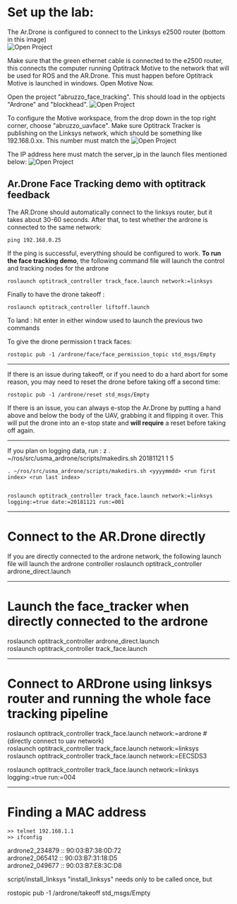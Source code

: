 # Set up the lab:
The Ar.Drone is configured to connect to the Linksys e2500 router (bottom in this image)<br />
![Open Project](https://github.com/westpoint-robotics/usma_ardrone/blob/master/media/routers_1.jpg)

Make sure that the green ethernet cable is connected to the e2500 router, this connects the computer running Optitrack Motive to the network that will be used for ROS and the AR.Drone.  This must happen before Optitrack Motive is launched in windows.  Open Motive Now. <br />

Open the project "abruzzo_face_tracking".  This should load in the opbjects "Ardrone" and "blockhead".
![Open Project](https://github.com/westpoint-robotics/usma_ardrone/blob/master/media/open_project.jpg)

To configure the Motive workspace, from the drop down in the top right corner, choose "abruzzo_uavface".  Make sure Optitrack Tracker is publishing on the Linksys network, which should be something like 192.168.0.xx.  This number must match the 
![Open Project](https://github.com/westpoint-robotics/usma_ardrone/blob/master/media/optitrack_IP.jpg)  

The IP address here must match the server_ip in the launch files mentioned below:
![Open Project](https://github.com/westpoint-robotics/usma_ardrone/blob/master/media/ip_addresses.png)  

## Ar.Drone Face Tracking demo with optitrack feedback

<!-- Set AR.Drone to connect to router, using a laptop or PC, connect to the ssid "ardrone2_<######>", in terminal type 

	roscd wpa_support 
	. script/connect_linksys

"connect_linksys" must be called each time the drone is powered down, such as when changing the battery. Now connect the laptop to the linksys router network ARDRONE250024ghz and test whether the ardrone is connected to the same network:

	ping 192.168.0.25

if the ping returns a response time, then the ardrone is connected to the same network on the correct ip address



Assuming the optitrack software and cameras are booted and running, to launch the demo, first launch the vrpn service. This will stream the optitrack pose data as a ros message. (note this assumes the Ethernet cable for the optitrack pc has been switched from EECSDS3 to the linksys router, it has not been tested on EECSDS3)

	roslaunch optitrack_controller vrpn.launch

'rostopic list' should populate with the rigid bodies in the optitrack field of view. If you do not see rigid bodies on the 'rostopic list' output, check to make sure that the optitrack software is registering the rigid bodies in its software.  sometimes the too many reflective markers are out of view of the optitrack cameras. Try moving the drone around until it is seen by the cameras. 'ctrl-c' to close the vrpn server. -->

The AR.Drone should automatically connect to the linksys router, but it takes about 30-60 seconds.  After that, to test whether the ardrone is connected to the same network:

	ping 192.168.0.25

If the ping is successful, everything should be configured to work. **To run the face tracking demo**, the following command file will launch the control and tracking nodes for the ardrone

	roslaunch optitrack_controller track_face.launch network:=linksys

Finally to have the drone takeoff :

	roslaunch optitrack_controller liftoff.launch

To land : hit enter in either window used to launch the previous two commands

To give the drone permission t track faces:

	rostopic pub -1 /ardrone/face/face_permission_topic std_msgs/Empty


---

If there is an issue during takeoff, or if you need to do a hard abort for some reason, you may need to reset the drone before taking off a second time:
	
	rostopic pub -1 /ardrone/reset std_msgs/Empty

If there is an issue, you can always e-stop the Ar.Drone by putting a hand above and below the body of the UAV, grabbing it and flipping it over.  This will put the drone into an e-stop state and **will require** a reset before taking off again.


---
If you plan on logging data, run :
z
	. ~/ros/src/usma_ardrone/scripts/makedirs.sh 20181121 1 5

	. ~/ros/src/usma_ardrone/scripts/makedirs.sh <yyyymmdd> <run first index> <run last index>


	roslaunch optitrack_controller track_face.launch network:=linksys logging:=true date:=20181121 run:=001

---
Connect to the AR.Drone directly
=======
If you are directly connected to the ardrone network, the following launch file will launch the ardrone controller
	roslaunch optitrack_controller ardrone_direct.launch


---
Launch the face_tracker when directly connected to the ardrone
=======
roslaunch optitrack_controller ardrone_direct.launch <br />
roslaunch optitrack_controller track_face.launch <br />


---
Connect to ARDrone using linksys router and running the whole face tracking pipeline
=======
roslaunch optitrack_controller track_face.launch network:=ardrone #(directly connect to uav network) <br />
roslaunch optitrack_controller track_face.launch network:=linksys <br />
roslaunch optitrack_controller track_face.launch network:=EECSDS3 <br />

roslaunch optitrack_controller track_face.launch network:=linksys logging:=true run:=004<br />







---
Finding a MAC address
=======
	>> telnet 192.168.1.1
	>> ifconfig

ardrone2_234879  ::  90:03:B7:38:0D:72 <br />
ardrone2_065412  ::  90:03:B7:31:18:D5 <br />
ardrone2_049677  ::  90:03:B7:E8:3C:D8 <br />


script/install_linksys
"install_linksys" needs only to be called once, but 



rostopic pub -1 /ardrone/takeoff std_msgs/Empty
